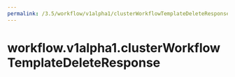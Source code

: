 ```yaml
---
permalink: /3.5/workflow/v1alpha1/clusterWorkflowTemplateDeleteResponse/
---
```


# workflow.v1alpha1.clusterWorkflowTemplateDeleteResponse

